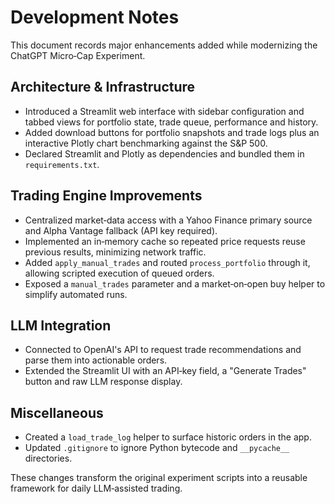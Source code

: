 # Development Notes

This document records major enhancements added while modernizing the ChatGPT Micro‑Cap Experiment.

## Architecture & Infrastructure
- Introduced a Streamlit web interface with sidebar configuration and tabbed views for portfolio state, trade queue, performance and history.
- Added download buttons for portfolio snapshots and trade logs plus an interactive Plotly chart benchmarking against the S&P 500.
- Declared Streamlit and Plotly as dependencies and bundled them in `requirements.txt`.

## Trading Engine Improvements
- Centralized market‑data access with a Yahoo Finance primary source and Alpha Vantage fallback (API key required).
- Implemented an in‑memory cache so repeated price requests reuse previous results, minimizing network traffic.
- Added `apply_manual_trades` and routed `process_portfolio` through it, allowing scripted execution of queued orders.
- Exposed a `manual_trades` parameter and a market‑on‑open buy helper to simplify automated runs.

## LLM Integration
- Connected to OpenAI's API to request trade recommendations and parse them into actionable orders.
- Extended the Streamlit UI with an API‑key field, a "Generate Trades" button and raw LLM response display.

## Miscellaneous
- Created a `load_trade_log` helper to surface historic orders in the app.
- Updated `.gitignore` to ignore Python bytecode and `__pycache__` directories.

These changes transform the original experiment scripts into a reusable framework for daily LLM‑assisted trading.
